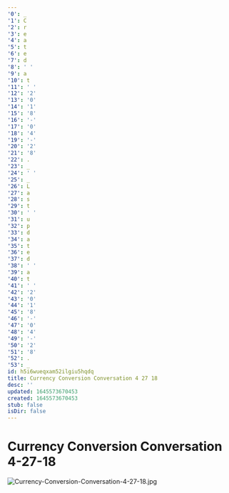 ```yaml
---
'0': _
'1': C
'2': r
'3': e
'4': a
'5': t
'6': e
'7': d
'8': ' '
'9': a
'10': t
'11': ' '
'12': '2'
'13': '0'
'14': '1'
'15': '8'
'16': '-'
'17': '0'
'18': '4'
'19': '-'
'20': '2'
'21': '8'
'22': .
'23': _
'24': ' '
'25': _
'26': L
'27': a
'28': s
'29': t
'30': ' '
'31': u
'32': p
'33': d
'34': a
'35': t
'36': e
'37': d
'38': ' '
'39': a
'40': t
'41': ' '
'42': '2'
'43': '0'
'44': '1'
'45': '8'
'46': '-'
'47': '0'
'48': '4'
'49': '-'
'50': '2'
'51': '8'
'52': .
'53': _
id: h5i6wueqxam52ilgiu5hqdq
title: Currency Conversion Conversation 4 27 18
desc: ''
updated: 1645573670453
created: 1645573670453
stub: false
isDir: false
---
```


# Currency Conversion Conversation 4-27-18


![Currency-Conversion-Conversation-4-27-18.jpg](/assets/currency-conversion-conversation-4-27-18-cqrj19fjcdu7.jpg)

